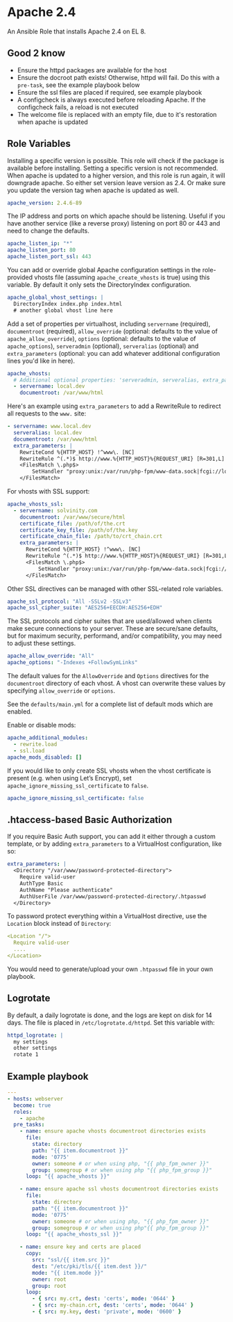 # Apache 2.4

An Ansible Role that installs Apache 2.4 on EL 8.

## Good 2 know

 * Ensure the httpd packages are available for the host
 * Ensure the docroot path exists! Otherwise, httpd will fail. Do this with a `pre-task`, see the example playbook below
 * Ensure the ssl files are placed if required, see example playbook
 * A configcheck is always executed before reloading Apache. If the configcheck fails, a reload is not executed
 * The welcome file is replaced with an empty file, due to it's restoration when apache is updated

## Role Variables

Installing a specific version is possible. This role will check if the package is available before installing.
Setting a specific version is not recommended. When apache is updated to a higher version, and this role is run again, it will downgrade apache. So either set version leave version as 2.4. Or make sure you update the version tag when apache is updated as well.

```yaml
apache_version: 2.4.6-89
```

The IP address and ports on which apache should be listening. Useful if you have another service (like a reverse proxy) listening on port 80 or 443 and need to change the defaults.

```yaml
apache_listen_ip: "*"
apache_listen_port: 80
apache_listen_port_ssl: 443
```

You can add or override global Apache configuration settings in the role-provided vhosts file (assuming `apache_create_vhosts` is true) using this variable. By default it only sets the DirectoryIndex configuration.

```yaml
apache_global_vhost_settings: |
  DirectoryIndex index.php index.html
  # another global vhost line here
```

Add a set of properties per virtualhost, including `servername` (required), `documentroot` (required), `allow_override` (optional: defaults to the value of `apache_allow_override`), `options` (optional: defaults to the value of `apache_options`), `serveradmin` (optional), `serveralias` (optional) and `extra_parameters` (optional: you can add whatever additional configuration lines you'd like in here).

```yaml
apache_vhosts:
  # Additional optional properties: 'serveradmin, serveralias, extra_parameters'.
  - servername: local.dev
    documentroot: /var/www/html
```

Here's an example using `extra_parameters` to add a RewriteRule to redirect all requests to the `www.` site:
```yaml
- servername: www.local.dev
  serveralias: local.dev
  documentroot: /var/www/html
  extra_parameters: |
    RewriteCond %{HTTP_HOST} !^www\. [NC]
    RewriteRule ^(.*)$ http://www.%{HTTP_HOST}%{REQUEST_URI} [R=301,L]
    <FilesMatch \.php$>
        SetHandler "proxy:unix:/var/run/php-fpm/www-data.sock|fcgi://localhost/"
    </FilesMatch>
```

For vhosts with SSL support:

```yaml
apache_vhosts_ssl:
  - servername: solvinity.com
    documentroot: /var/www/secure/html
    certificate_file: /path/of/the.crt
    certificate_key_file: /path/of/the.key
    certificate_chain_file: /path/to/crt_chain.crt
    extra_parameters: |
      RewriteCond %{HTTP_HOST} !^www\. [NC]
      RewriteRule ^(.*)$ http://www.%{HTTP_HOST}%{REQUEST_URI} [R=301,L]
      <FilesMatch \.php$>
          SetHandler "proxy:unix:/var/run/php-fpm/www-data.sock|fcgi://localhost/"
      </FilesMatch>
```

Other SSL directives can be managed with other SSL-related role variables.
```yaml
apache_ssl_protocol: "All -SSLv2 -SSLv3"
apache_ssl_cipher_suite: "AES256+EECDH:AES256+EDH"
```

The SSL protocols and cipher suites that are used/allowed when clients make secure connections to your server. These are secure/sane defaults, but for maximum security, performand, and/or compatibility, you may need to adjust these settings.

```yaml
apache_allow_override: "All"
apache_options: "-Indexes +FollowSymLinks"
```

The default values for the `AllowOverride` and `Options` directives for the `documentroot` directory of each vhost. A vhost can overwrite these values by specifying `allow_override` or `options`.

See the `defaults/main.yml` for a complete list of default mods which are enabled.

Enable or disable mods:

```yaml
apache_additional_modules:
  - rewrite.load
  - ssl.load
apache_mods_disabled: []
```

If you would like to only create SSL vhosts when the vhost certificate is present (e.g. when using Let’s Encrypt), set `apache_ignore_missing_ssl_certificate` to `false`.

```yaml
apache_ignore_missing_ssl_certificate: false
```

## .htaccess-based Basic Authorization

If you require Basic Auth support, you can add it either through a custom template, or by adding `extra_parameters` to a VirtualHost configuration, like so:

```yaml
extra_parameters: |
  <Directory "/var/www/password-protected-directory">
    Require valid-user
    AuthType Basic
    AuthName "Please authenticate"
    AuthUserFile /var/www/password-protected-directory/.htpasswd
  </Directory>
```

To password protect everything within a VirtualHost directive, use the `Location` block instead of `Directory`:

```yaml
<Location "/">
  Require valid-user
  ....
</Location>
```

You would need to generate/upload your own `.htpasswd` file in your own playbook.

## Logrotate

By default, a daily logrotate is done, and the logs are kept on disk for 14 days.
The file is placed in `/etc/logrotate.d/httpd`.
Set this variable with:

```yaml
httpd_logrotate: |
  my settings
  other settings
  rotate 1
```

## Example playbook

```yaml
---
- hosts: webserver
  become: true
  roles:
    - apache
  pre_tasks:
    - name: ensure apache vhosts documentroot directories exists
      file:
        state: directory
        path: "{{ item.documentroot }}"
        mode: '0775'
        owner: someone # or when using php, "{{ php_fpm_owner }}"
        group: somegroup # or when using php "{{ php_fpm_group }}"
      loop: "{{ apache_vhosts }}"

    - name: ensure apache ssl vhosts documentroot directories exists
      file:
        state: directory
        path: "{{ item.documentroot }}"
        mode: '0775'
        owner: someone # or when using php, "{{ php_fpm_owner }}"
        group: somegroup # or when using php"{{ php_fpm_group }}"
      loop: "{{ apache_vhosts_ssl }}"

    - name: ensure key and certs are placed
      copy:
        src: "ssl/{{ item.src }}"
        dest: "/etc/pki/tls/{{ item.dest }}/"
        mode: "{{ item.mode }}"
        owner: root
        group: root
      loop:
        - { src: my.crt, dest: 'certs', mode: '0644' }
        - { src: my-chain.crt, dest: 'certs', mode: '0644' }
        - { src: my.key, dest: 'private', mode: '0600' }
```
